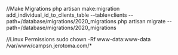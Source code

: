 
//Make Migrations
php artisan make:migration add_individual_id_to_clients_table --table=clients --path=/database/migrations/2020_migrations
php artisan migrate --path=/database/migrations/2020_migrations

//Linux Permissions
sudo chown -Rf www-data:www-data /var/www/campsn.jerotoma.com/*
